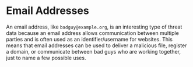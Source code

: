 # Email Addresses

An email address, like `badguy@example.org`, is an interesting type of threat data because an email address allows communication between multiple parties and is often used as an identifier/username for websites. This means that email addresses can be used to deliver a malicious file, register a domain, or communicate between bad guys who are working together, just to name a few possible uses.
